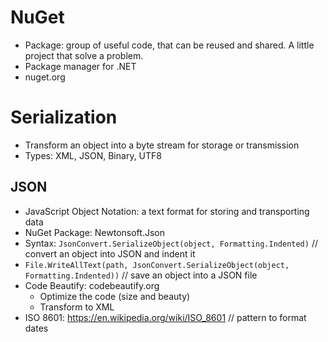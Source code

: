 # NuGet

- Package: group of useful code, that can be reused and shared. A little project that solve a problem.
- Package manager for .NET
- nuget.org

# Serialization

- Transform an object into a byte stream for storage or transmission
- Types: XML, JSON, Binary, UTF8

## JSON

- JavaScript Object Notation: a text format for storing and transporting data
- NuGet Package: Newtonsoft.Json
- Syntax: `JsonConvert.SerializeObject(object, Formatting.Indented)` // convert an object into JSON and indent it
- `File.WriteAllText(path, JsonConvert.SerializeObject(object, Formatting.Indented))` // save an object into a JSON file
- Code Beautify: codebeautify.org
  - Optimize the code (size and beauty)
  - Transform to XML
- ISO 8601: https://en.wikipedia.org/wiki/ISO_8601 // pattern to format dates
